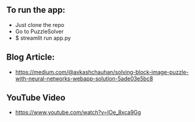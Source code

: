 ## To run the app:
 - Just clone the repo
 - Go to PuzzleSolver
 - $ streamlit run app.py
 
## Blog Article:
- https://medium.com/@avkashchauhan/solving-block-image-puzzle-with-neural-networks-webapp-solution-5ade03e5bc8

## YouTube Video
- https://www.youtube.com/watch?v=IOe_8xca9Gg



